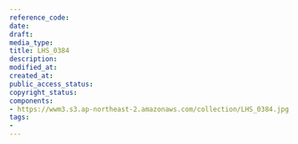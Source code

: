 ```yaml
---
reference_code: 
date: 
draft: 
media_type: 
title: LHS_0384
description: 
modified_at: 
created_at: 
public_access_status: 
copyright_status: 
components:
- https://wwm3.s3.ap-northeast-2.amazonaws.com/collection/LHS_0384.jpg
tags:
- 
---
```

